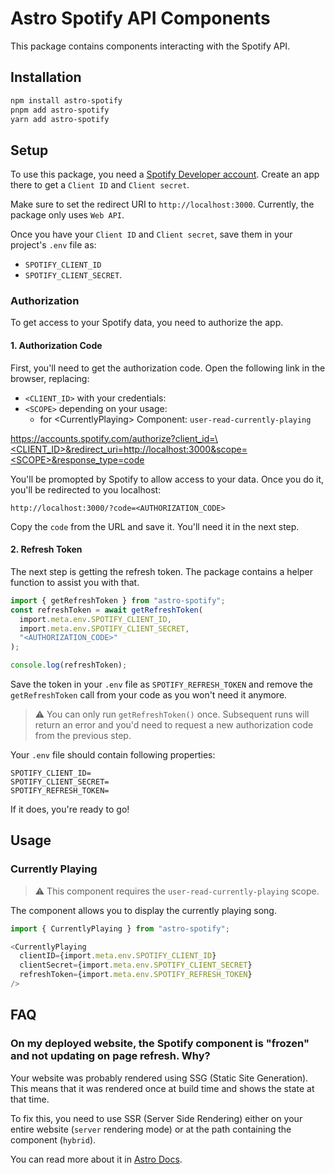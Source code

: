 # Astro Spotify API Components

This package contains components interacting with the Spotify API.

## Installation

```bash
npm install astro-spotify
pnpm add astro-spotify
yarn add astro-spotify
```

## Setup

To use this package, you need a [Spotify Developer account](https://developer.spotify.com/). Create an app there to get a `Client ID` and `Client secret`.

Make sure to set the redirect URI to `http://localhost:3000`. Currently, the package only uses `Web API`.

Once you have your `Client ID` and `Client secret`, save them in your project's `.env` file as:

- `SPOTIFY_CLIENT_ID`
- `SPOTIFY_CLIENT_SECRET`.

### Authorization

To get access to your Spotify data, you need to authorize the app.

#### 1. Authorization Code

First, you'll need to get the authorization code. Open the following link in the browser, replacing:

- `<CLIENT_ID>` with your credentials:
- `<SCOPE>` depending on your usage:
  - for \<CurrentlyPlaying> Component: `user-read-currently-playing`

[https://accounts.spotify.com/authorize?client_id=\<CLIENT_ID>&redirect_uri=http://localhost:3000&scope=\<SCOPE>&response_type=code](https://accounts.spotify.com/authorize?client_id=<CLIENT_ID>&redirect_uri=http://localhost:3000&scope=<SCOPE>&response_type=code)

You'll be promopted by Spotify to allow access to your data.
Once you do it, you'll be redirected to you localhost:

`http://localhost:3000/?code=<AUTHORIZATION_CODE>`

Copy the `code` from the URL and save it. You'll need it in the next step.

#### 2. Refresh Token

The next step is getting the refresh token. The package contains a helper function to assist you with that.

```TypeScript
import { getRefreshToken } from "astro-spotify";
const refreshToken = await getRefreshToken(
  import.meta.env.SPOTIFY_CLIENT_ID,
  import.meta.env.SPOTIFY_CLIENT_SECRET,
  "<AUTHORIZATION_CODE>"
);

console.log(refreshToken);
```

Save the token in your `.env` file as `SPOTIFY_REFRESH_TOKEN` and remove the `getRefreshToken` call from your code as you won't need it anymore.

> ⚠️ You can only run `getRefreshToken()` once. Subsequent runs will return an error and you'd need to request a new authorization code from the previous step.

Your `.env` file should contain following properties:

```
SPOTIFY_CLIENT_ID=
SPOTIFY_CLIENT_SECRET=
SPOTIFY_REFRESH_TOKEN=
```

If it does, you're ready to go!

## Usage

### Currently Playing

> ⚠️ This component requires the `user-read-currently-playing` scope.

The component allows you to display the currently playing song.

```TypeScript
import { CurrentlyPlaying } from "astro-spotify";

<CurrentlyPlaying
  clientID={import.meta.env.SPOTIFY_CLIENT_ID}
  clientSecret={import.meta.env.SPOTIFY_CLIENT_SECRET}
  refreshToken={import.meta.env.SPOTIFY_REFRESH_TOKEN}
/>
```

## FAQ

### On my deployed website, the Spotify component is "frozen" and not updating on page refresh. Why?

Your website was probably rendered using SSG (Static Site Generation). This means that it was rendered once at build time and shows the state at that time.

To fix this, you need to use SSR (Server Side Rendering) either on your entire website (`server` rendering mode) or at the path containing the component (`hybrid`).

You can read more about it in [Astro Docs](https://docs.astro.build/en/guides/server-side-rendering/).
